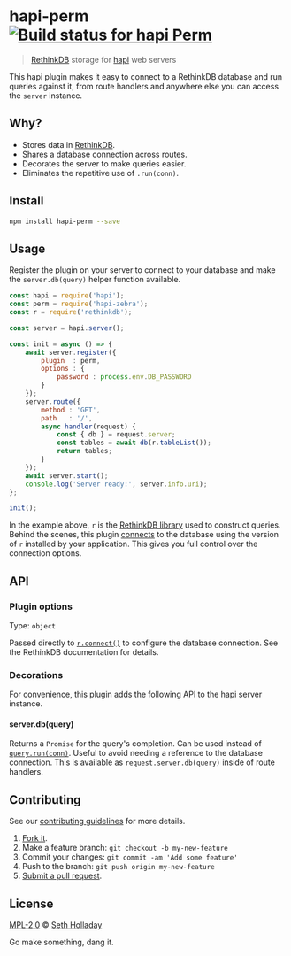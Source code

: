 # hapi-perm [![Build status for hapi Perm](https://img.shields.io/circleci/project/sholladay/hapi-perm/master.svg "Build Status")](https://circleci.com/gh/sholladay/hapi-perm "Builds")

> [RethinkDB](https://rethinkdb.com) storage for [hapi](https://hapijs.com/) web servers

This hapi plugin makes it easy to connect to a RethinkDB database and run queries against it, from route handlers and anywhere else you can access the `server` instance.

## Why?

 - Stores data in [RethinkDB](https://rethinkdb.com).
 - Shares a database connection across routes.
 - Decorates the server to make queries easier.
 - Eliminates the repetitive use of `.run(conn)`.

## Install

```sh
npm install hapi-perm --save
```

## Usage

Register the plugin on your server to connect to your database and make the `server.db(query)` helper function available.

```js
const hapi = require('hapi');
const perm = require('hapi-zebra');
const r = require('rethinkdb');

const server = hapi.server();

const init = async () => {
    await server.register({
        plugin  : perm,
        options : {
            password : process.env.DB_PASSWORD
        }
    });
    server.route({
        method : 'GET',
        path   : '/',
        async handler(request) {
            const { db } = request.server;
            const tables = await db(r.tableList());
            return tables;
        }
    });
    await server.start();
    console.log('Server ready:', server.info.uri);
};

init();
```

In the example above, `r` is the [RethinkDB library](https://rethinkdb.com/api/javascript/) used to construct queries. Behind the scenes, this plugin [connects](https://rethinkdb.com/api/javascript/connect/) to the database using the version of `r` installed by your application. This gives you full control over the connection options.

## API

### Plugin options

Type: `object`

Passed directly to [`r.connect()`](https://rethinkdb.com/api/javascript/connect/) to configure the database connection. See the RethinkDB documentation for details.

### Decorations

For convenience, this plugin adds the following API to the hapi server instance.

#### server.db(query)

Returns a `Promise` for the query's completion. Can be used instead of [`query.run(conn)`](https://rethinkdb.com/api/javascript/run/). Useful to avoid needing a reference to the database connection. This is available as `request.server.db(query)` inside of route handlers.

## Contributing

See our [contributing guidelines](https://github.com/sholladay/hapi-perm/blob/master/CONTRIBUTING.md "Guidelines for participating in this project") for more details.

1. [Fork it](https://github.com/sholladay/hapi-perm/fork).
2. Make a feature branch: `git checkout -b my-new-feature`
3. Commit your changes: `git commit -am 'Add some feature'`
4. Push to the branch: `git push origin my-new-feature`
5. [Submit a pull request](https://github.com/sholladay/hapi-perm/compare "Submit code to this project for review").

## License

[MPL-2.0](https://github.com/sholladay/hapi-perm/blob/master/LICENSE "License for hapi-perm") © [Seth Holladay](https://seth-holladay.com "Author of hapi-perm")

Go make something, dang it.
